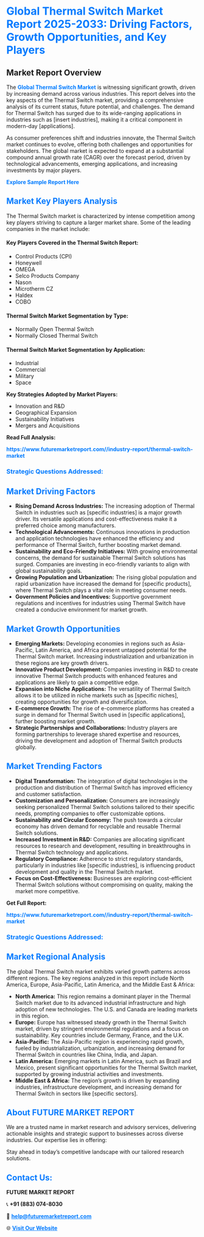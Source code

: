 <h1 style="color: #007BFF;">Global Thermal Switch Market Report 2025-2033: Driving Factors, Growth Opportunities, and Key Players</h1>

<section id="overview">
<h2>Market Report Overview</h2>
<p>The <a href="https://www.futuremarketreport.com//industry-report/thermal-switch-market" style="color: #007BFF; text-decoration: none;"><strong>Global Thermal Switch Market</strong></a> is witnessing significant growth, driven by increasing demand across various industries. This report delves into the key aspects of the Thermal Switch market, providing a comprehensive analysis of its current status, future potential, and challenges. The demand for Thermal Switch has surged due to its wide-ranging applications in industries such as [insert industries], making it a critical component in modern-day [applications].</p>
<p>As consumer preferences shift and industries innovate, the Thermal Switch market continues to evolve, offering both challenges and opportunities for stakeholders. The global market is expected to expand at a substantial compound annual growth rate (CAGR) over the forecast period, driven by technological advancements, emerging applications, and increasing investments by major players.</p>
</section>

<section id="overview">
<p><a href="https://www.futuremarketreport.com//request-sample/reportId=52075" style="color: #007BFF; text-decoration: none;"><strong>Explore Sample Report Here</strong></a></p>
</section>

<section id="key-players">
<h2 style="color: #007BFF;">Market Key Players Analysis</h2>
<p>The Thermal Switch market is characterized by intense competition among key players striving to capture a larger market share. Some of the leading companies in the market include:</p>
<h4>Key Players Covered in the Thermal Switch Report:</h4>
<ul><li>Control Products (CPI)</li><li>Honeywell</li><li>OMEGA</li><li>Selco Products Company</li><li>Nason</li><li>Microtherm CZ</li><li>Haldex</li><li>COBO</li></ul>
<h4>Thermal Switch Market Segmentation by Type:</h4>
<ul><li>Normally Open Thermal Switch</li><li>Normally Closed Thermal Switch</li></ul>

<h4>Thermal Switch Market Segmentation by Application:</h4>
<ul><li>Industrial</li><li>Commercial</li><li>Military</li><li>Space</li></ul>
<p><strong>Key Strategies Adopted by Market Players:</strong></p>
<ul>
<li>Innovation and R&D</li>
<li>Geographical Expansion</li>
<li>Sustainability Initiatives</li>
<li>Mergers and Acquisitions</li>
</ul>
</section>

<section>
<p><strong>Read Full Analysis: </strong></p><a href="https://www.futuremarketreport.com//industry-report/thermal-switch-market" style="color: #007BFF; text-decoration: none;"><strong>https://www.futuremarketreport.com//industry-report/thermal-switch-market</strong></a>
<h3 style="color: #007BFF;">Strategic Questions Addressed:</h3>
</section>

<section id="driving-factors">
<h2 style="color: #007BFF;">Market Driving Factors</h2>
<ul>
<li><strong>Rising Demand Across Industries:</strong> The increasing adoption of Thermal Switch in industries such as [specific industries] is a major growth driver. Its versatile applications and cost-effectiveness make it a preferred choice among manufacturers.</li>
<li><strong>Technological Advancements:</strong> Continuous innovations in production and application technologies have enhanced the efficiency and performance of Thermal Switch, further boosting market demand.</li>
<li><strong>Sustainability and Eco-Friendly Initiatives:</strong> With growing environmental concerns, the demand for sustainable Thermal Switch solutions has surged. Companies are investing in eco-friendly variants to align with global sustainability goals.</li>
<li><strong>Growing Population and Urbanization:</strong> The rising global population and rapid urbanization have increased the demand for [specific products], where Thermal Switch plays a vital role in meeting consumer needs.</li>
<li><strong>Government Policies and Incentives:</strong> Supportive government regulations and incentives for industries using Thermal Switch have created a conducive environment for market growth.</li>
</ul>
</section>

<section id="growth-opportunities">
<h2 style="color: #007BFF;">Market Growth Opportunities</h2>
<ul>
<li><strong>Emerging Markets:</strong> Developing economies in regions such as Asia-Pacific, Latin America, and Africa present untapped potential for the Thermal Switch market. Increasing industrialization and urbanization in these regions are key growth drivers.</li>
<li><strong>Innovative Product Development:</strong> Companies investing in R&D to create innovative Thermal Switch products with enhanced features and applications are likely to gain a competitive edge.</li>
<li><strong>Expansion into Niche Applications:</strong> The versatility of Thermal Switch allows it to be utilized in niche markets such as [specific niches], creating opportunities for growth and diversification.</li>
<li><strong>E-commerce Growth:</strong> The rise of e-commerce platforms has created a surge in demand for Thermal Switch used in [specific applications], further boosting market growth.</li>
<li><strong>Strategic Partnerships and Collaborations:</strong> Industry players are forming partnerships to leverage shared expertise and resources, driving the development and adoption of Thermal Switch products globally.</li>
</ul>
</section>

<section id="trending-factors">
<h2 style="color: #007BFF;">Market Trending Factors</h2>
<ul>
<li><strong>Digital Transformation:</strong> The integration of digital technologies in the production and distribution of Thermal Switch has improved efficiency and customer satisfaction.</li>
<li><strong>Customization and Personalization:</strong> Consumers are increasingly seeking personalized Thermal Switch solutions tailored to their specific needs, prompting companies to offer customizable options.</li>
<li><strong>Sustainability and Circular Economy:</strong> The push towards a circular economy has driven demand for recyclable and reusable Thermal Switch solutions.</li>
<li><strong>Increased Investment in R&D:</strong> Companies are allocating significant resources to research and development, resulting in breakthroughs in Thermal Switch technology and applications.</li>
<li><strong>Regulatory Compliance:</strong> Adherence to strict regulatory standards, particularly in industries like [specific industries], is influencing product development and quality in the Thermal Switch market.</li>
<li><strong>Focus on Cost-Effectiveness:</strong> Businesses are exploring cost-efficient Thermal Switch solutions without compromising on quality, making the market more competitive.</li>
</ul>
</section>

<section>
<p><strong>Get Full Report: </strong></p><a href="https://www.futuremarketreport.com//industry-report/thermal-switch-market" style="color: #007BFF; text-decoration: none;"><strong>https://www.futuremarketreport.com//industry-report/thermal-switch-market</strong></a>
<h3 style="color: #007BFF;">Strategic Questions Addressed:</h3>
</section>


<section id="regional-analysis">
<h2 style="color: #007BFF;">Market Regional Analysis</h2>
<p>The global Thermal Switch market exhibits varied growth patterns across different regions. The key regions analyzed in this report include North America, Europe, Asia-Pacific, Latin America, and the Middle East & Africa:</p>
<ul>
<li><strong>North America:</strong> This region remains a dominant player in the Thermal Switch market due to its advanced industrial infrastructure and high adoption of new technologies. The U.S. and Canada are leading markets in this region.</li>
<li><strong>Europe:</strong> Europe has witnessed steady growth in the Thermal Switch market, driven by stringent environmental regulations and a focus on sustainability. Key countries include Germany, France, and the U.K.</li>
<li><strong>Asia-Pacific:</strong> The Asia-Pacific region is experiencing rapid growth, fueled by industrialization, urbanization, and increasing demand for Thermal Switch in countries like China, India, and Japan.</li>
<li><strong>Latin America:</strong> Emerging markets in Latin America, such as Brazil and Mexico, present significant opportunities for the Thermal Switch market, supported by growing industrial activities and investments.</li>
<li><strong>Middle East & Africa:</strong> The region’s growth is driven by expanding industries, infrastructure development, and increasing demand for Thermal Switch in sectors like [specific sectors].</li>
</ul>
</section>

<footer>
<h2 style="color: #007BFF;">About FUTURE MARKET REPORT</h2>
<p>We are a trusted name in market research and advisory services, delivering actionable insights and strategic support to businesses across diverse industries. Our expertise lies in offering:</p>

<p>Stay ahead in today’s competitive landscape with our tailored research solutions.</p>

<h2 style="color: #007BFF;">Contact Us:</h2>
<p><strong>FUTURE MARKET REPORT</strong></p>
<p>📞 <strong>+91 (883) 074-8030</strong></p>
<p>📧 <strong><a href="mailto:help@futuremarketreport.com" style="color: #007BFF;">help@futuremarketreport.com</a></strong></p>
<p>🌐 <strong><a href="https://www.futuremarketreport.com/" style="color: #007BFF;">Visit Our Website</a></strong></p>
</footer>
